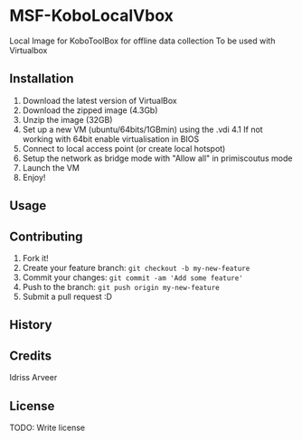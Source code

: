 # MSF-KoboLocalVbox

Local Image for KoboToolBox for offline data collection
To be used with Virtualbox


## Installation

1. Download the latest version of VirtualBox
2. Download the zipped image (4.3Gb)
3. Unzip the image (32GB)
4. Set up a new VM (ubuntu/64bits/1GBmin) using the .vdi
4.1 If not working with 64bit enable virtualisation in BIOS 
5. Connect to local access point (or create local hotspot)
6. Setup the network as bridge mode with "Allow all" in primiscoutus mode
7. Launch the VM
8. Enjoy!

## Usage



## Contributing

1. Fork it!
2. Create your feature branch: `git checkout -b my-new-feature`
3. Commit your changes: `git commit -am 'Add some feature'`
4. Push to the branch: `git push origin my-new-feature`
5. Submit a pull request :D

## History



## Credits

Idriss
Arveer

## License

TODO: Write license
